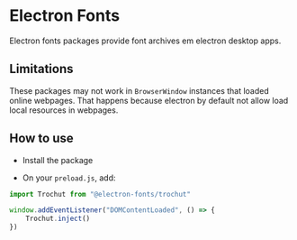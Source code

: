 # Electron Fonts

Electron fonts packages provide font archives em electron desktop apps.

## Limitations

These packages may not work in `BrowserWindow` instances that loaded online webpages. That happens because electron by default not allow load local resources in webpages.

## How to use

* Install the package

* On your `preload.js`, add:

```ts
import Trochut from "@electron-fonts/trochut"

window.addEventListener("DOMContentLoaded", () => {
    Trochut.inject()
})
```